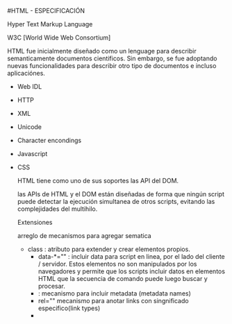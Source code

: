 #HTML - ESPECIFICACIÓN

Hyper Text Markup Language

W3C [World Wide Web Consortium]

HTML fue inicialmente diseñado como un lenguage para describir semanticamente documentos cientificos. Sin embargo, se fue adoptando nuevas funcionalidades para describir otro tipo de documentos e incluso aplicaciónes.

* Web IDL

* HTTP

* XML

* Unicode

* Character encondings

* Javascript

* CSS

  HTML tiene como uno de sus soportes las API del DOM.

  las APIs de HTML y el DOM están diseñadas de forma que ningún script puede detectar la ejecución simultanea de otros scripts, evitando las complejidades del multihilo.

  Extensiones

  arreglo de mecanismos para agregar sematica

  * class : atributo para extender y crear elementos propios. 
    * data-*="" : incluir data para script en linea, por el lado del cliente / servidor. Estos elementos no son manipulados por los navegadores y permite que los scripts incluir datos en elementos HTML que la secuencia de comando puede luego buscar y procesar.
    * <meta name="" content="">  : mecanismo para incluir metadata (metadata names)
    * rel="" mecanismo para anotar links con singnificado especifico(link types)
    * <script type="">: mecanismo para customizar un tipo, para manejarlo en linea o en los scripts del servidor.
    * Adicionalmente se puede extener las APIs utilizando el mecanismo de prototipos de javascript. Esto es ampliamente utilizando en los scripts de las bibliotecas, para las instancias.
    * 